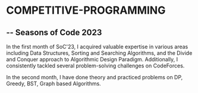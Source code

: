 # COMPETITIVE-PROGRAMMING
## -- Seasons of Code 2023

In the first month of SoC'23, I acquired valuable expertise in various areas including Data Structures, Sorting and Searching Algorithms, and the Divide and Conquer approach to Algorithmic Design Paradigm. Additionally, I consistently tackled several problem-solving challenges on CodeForces.

In the second month, I have done theory and practiced problems on DP, Greedy, BST, Graph based Algorithms. 
